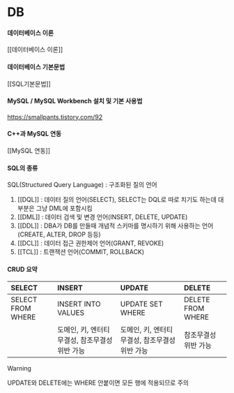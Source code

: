 # DB

#### 데이터베이스 이론
[[데이터베이스 이론]]

#### 데이터베이스 기본문법
[[SQL기본문법]]

#### MySQL / MySQL Workbench 설치 및 기본 사용법
https://smallpants.tistory.com/92

#### C++과 MySQL 연동
[[MySQL 연동]]

#### SQL의 종류
SQL(Structured Query Language) : 구조화된 질의 언어
1. [[DQL]] : 데이터 질의 언어(SELECT), SELECT는 DQL로 따로 치기도 하는데 대부분은 그냥 DML에 포함시킴	
2. [[DML]] : 데이터 검색 및 변경 언어(INSERT, DELETE, UPDATE)
3. [[DDL]] : DBA가 DB를 만들때 개념적 스키마를 명시하기 위해 사용하는 언어(CREATE, ALTER, DROP 등등)
4. [[DCL]] : 데이터 접근 권한제어 언어(GRANT, REVOKE)
5. [[TCL]] : 트랜잭션 언어(COMMIT, ROLLBACK)

#### CRUD 요약

| SELECT            | INSERT                                                        | UPDATE                                                        | DELETE            |
|:----------------- |:------------------------------------------------------------- |:------------------------------------------------------------- |:----------------- |
| SELECT FROM WHERE | INSERT INTO VALUES                                            | UPDATE SET WHERE                                              | DELETE FROM WHERE |
|                   | 도메인, 키, 엔터티무결성, 참조무결성 위반 가능 | 도메인, 키, 엔터티무결성, 참조무결성 위반 가능 |참조무결성 위반 가능|

> [!WARNING]
> UPDATE와 DELETE에는 WHERE 안붙이면 모든 행에 적용되므로 주의